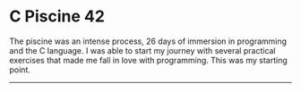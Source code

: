 # C Piscine 42
The piscine was an intense process, 26 days of immersion in programming and the C language. I was able to start my journey with several practical exercises that made me fall in love with programming. This was my starting point.
__________________________________________________________________________________________________________________________________________________________________________________________
